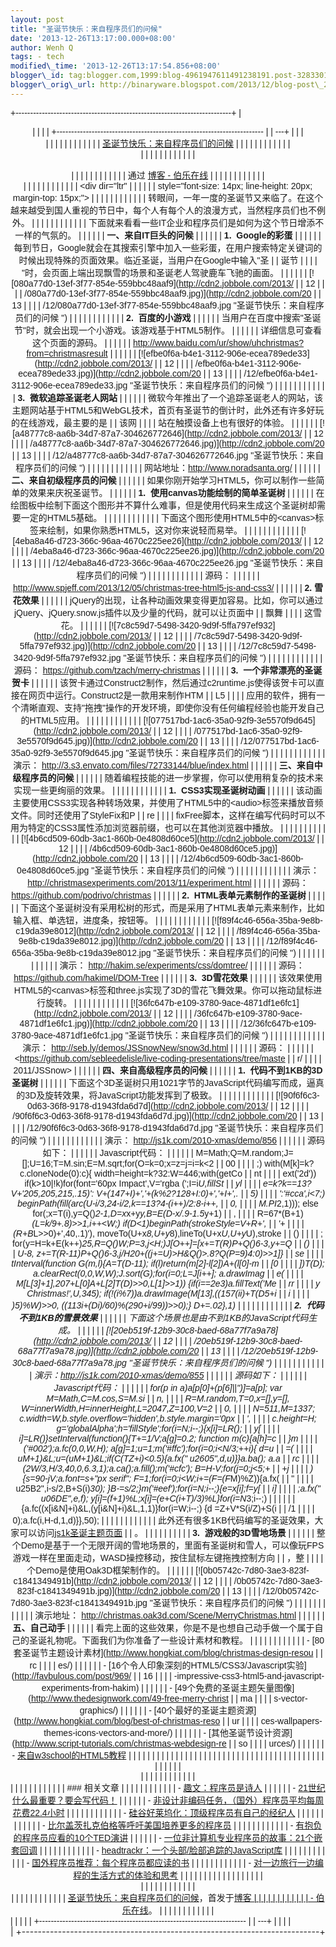 ```yaml
--- 
layout: post 
title: "圣诞节快乐：来自程序员们的问候" 
date: '2013-12-26T13:17:00.000+08:00' 
author: Wenh Q
tags: - tech
modified\_time: '2013-12-26T13:17:54.856+08:00' 
blogger\_id: tag:blogger.com,1999:blog-4961947611491238191.post-3283301203857279942
blogger\_orig\_url: http://binaryware.blogspot.com/2013/12/blog-post\_26.html
---
```

<div dir="ltr">

<div class="gmail_quote">

<div style="font-family: Arial,sans-serif; width: 100%;">

+--------------------------------------------------------------------------+
| <div align="center">                                                     |
|                                                                          |
| +----------------------------------------------------------------------- |
| ---+                                                                     |
| | <div dir="ltr">                                                        |
|    |                                                                     |
| |                                                                        |
|    |                                                                     |
| | [圣诞节快乐：来自程序员们的问候](http://blog.jobbole.com/54099/)         | |
|                                                                          |
| |                                                                        |
|    |                                                                     |
| | </div>                                                                 |
|    |                                                                     |
| |                                                                        |
|    |                                                                     |
| | <div style="margin-top: 15px;">                                        |
|    |                                                                     |
| |                                                                        |
|    |                                                                     |
| | 通过 [博客 - 伯乐在线](http://blog.jobbole.com/)                         | |
|                                                                          |
| |                                                                        |
|    |                                                                     |
| | </div>                                                                 |
|    |                                                                     |
| |                                                                        |
|    |                                                                     |
| | <div dir="ltr"                                                         |
|    |                                                                     |
| | style="font-size: 14px; line-height: 20px; margin-top: 15px;">         |
|    |                                                                     |
| |                                                                        |
|    |                                                                     |
| | 转眼间，一年一度的圣诞节又来临了。在这个越来越受到国人重视的节日中，每个人有每个人的浪漫方式，当然程序员们也不例外。
 | |
|                                                                          |
| |                                                                        |
|    |                                                                     |
| | 下面就来看看一些IT企业和程序员们是如何为这个节日增添不一样的气氛的。
    | |
|                                                                          |
| | **一、来自IT巨头的问候**
                                                | |
|                                                                          |
| | **1.  Google的彩蛋**
                                                     |
| |                                                                        |
| | 每到节日，Google就会在其搜索引擎中加入一些彩蛋，在用户搜索特定关键词的时候出现特殊的页面效果。临近圣诞，当用户在Google中输入"圣 |
| 诞节 |                                                                   |
| | "时，会页面上端出现飘雪的场景和圣诞老人驾驶鹿车飞驰的画面。
             | |
|                                                                          |
| | [![080a77d0-13ef-3f77-854e-559bbc48aaf9](http://cdn2.jobbole.com/2013/ |
| 12 |                                                                     |
| | /080a77d0-13ef-3f77-854e-559bbc48aaf9.jpg)](http://cdn2.jobbole.com/20 |
| 13 |                                                                     |
| | /12/080a77d0-13ef-3f77-854e-559bbc48aaf9.jpg "圣诞节快乐：来自程序员们的问候 ")
 | |
|                                                                          |
| |                                                                        |
|    |                                                                     |
| | **2.  百度的小游戏**
                                                    | |
|                                                                          |
| | 当用户在百度中搜索"圣诞节"时，就会出现一个小游戏。该游戏基于HTML5制作。
 | |
|                                                                          |
| | 详细信息可查看这个页面的源码。                                           | |
|                                                                          |
| | <http://www.baidu.com/ur/show/uhchristmas?from=christmasresult>
       |
|    |                                                                     |
| | [![efbe0f6a-b4e1-3112-906e-ecea789ede33](http://cdn2.jobbole.com/2013/ |
| 12 |                                                                     |
| | /efbe0f6a-b4e1-3112-906e-ecea789ede33.jpg)](http://cdn2.jobbole.com/20 |
| 13 |                                                                     |
| | /12/efbe0f6a-b4e1-3112-906e-ecea789ede33.jpg "圣诞节快乐：来自程序员们的问候 ")
 | |
|                                                                          |
| |                                                                        |
|    |                                                                     |
| | **3.  微软追踪圣诞老人网站**
                                            | |
|                                                                          |
| | 微软今年推出了一个追踪圣诞老人的网站，该主题网站基于HTML5和WebGL技术，首页有圣诞节的倒计时，此外还有许多好玩的在线游戏，最主要的是 |
| 该网 |                                                                   |
| | 站在触摸设备上也有很好的体验。
                                          | |
|                                                                          |
| | [![a48777c8-aa6b-34d7-87a7-304626772646](http://cdn2.jobbole.com/2013/ |
| 12 |                                                                     |
| | /a48777c8-aa6b-34d7-87a7-304626772646.jpg)](http://cdn2.jobbole.com/20 |
| 13 |                                                                     |
| | /12/a48777c8-aa6b-34d7-87a7-304626772646.jpg "圣诞节快乐：来自程序员们的问候 ")
 | |
|                                                                          |
| |                                                                        |
|    |                                                                     |
| | 网站地址：<http://www.noradsanta.org/>
                                  | |
|                                                                          |
| | **二、来自初级程序员的问候**
                                            | |
|                                                                          |
| | 如果你刚开始学习HTML5，你可以制作一些简单的效果来庆祝圣诞节。
           | |
|                                                                          |
| | **1.  使用canvas功能绘制的简单圣诞树**
                                  | |
|                                                                          |
| | 在绘图板中绘制下面这个图形并不算什么难事，但是使用代码来生成这个圣诞树却需要一定的HTML5基础。
 | |
|                                                                          |
| |                                                                        |
|    |                                                                     |
| | 下面这个图形使用HTML5中的&lt;canvas&gt;标签来绘制，如果你熟悉HTML5，这对你来说轻而易举。
 | |
|                                                                          |
| |                                                                        |
|    |                                                                     |
| | [![4eba8a46-d723-366c-96aa-4670c225ee26](http://cdn2.jobbole.com/2013/ |
| 12 |                                                                     |
| | /4eba8a46-d723-366c-96aa-4670c225ee26.jpg)](http://cdn2.jobbole.com/20 |
| 13 |                                                                     |
| | /12/4eba8a46-d723-366c-96aa-4670c225ee26.jpg "圣诞节快乐：来自程序员们的问候 ")
 | |
|                                                                          |
| |                                                                        |
|    |                                                                     |
| | 源码：                                                                    |
| |                                                                        |
| | <http://www.spjeff.com/2013/12/05/christmas-tree-html5-js-and-css3/>
  |
|    |                                                                     |
| | **2. 雪花效果**
                                                         | |
|                                                                          |
| | jQuery的出现，让各种动画效果变得更加容易。比如，你可以通过jQuery、jQuery.snow.js插件以及少量的代码，就可以让页面中 |
| 飘舞 |                                                                   |
| | 这雪花。
                                                                | |
|                                                                          |
| | [![7c8c59d7-5498-3420-9d9f-5ffa797ef932](http://cdn2.jobbole.com/2013/ |
| 12 |                                                                     |
| | /7c8c59d7-5498-3420-9d9f-5ffa797ef932.jpg)](http://cdn2.jobbole.com/20 |
| 13 |                                                                     |
| | /12/7c8c59d7-5498-3420-9d9f-5ffa797ef932.jpg "圣诞节快乐：来自程序员们的问候 ")
 | |
|                                                                          |
| |                                                                        |
|    |                                                                     |
| | 源码： <https://github.com/tzach/merry-christmas>
                        |
| |                                                                        |
| | **3.  一个非常漂亮的圣诞贺卡**
                                          | |
|                                                                          |
| | 该贺卡通过Construct2制作，然后通过c2runtime.js使得该贺卡可以直接在网页中运行。Construct2是一款用来制作HTM |
| L5 |                                                                     |
| | 应用的软件，拥有一个清晰直观、支持"拖拽"操作的开发环境，即使你没有任何编程经验也能开发自己的HTML5应用。
 | |
|                                                                          |
| |                                                                        |
|    |                                                                     |
| | [![077517bd-1ac6-35a0-92f9-3e5570f9d645](http://cdn2.jobbole.com/2013/ |
| 12 |                                                                     |
| | /077517bd-1ac6-35a0-92f9-3e5570f9d645.jpg)](http://cdn2.jobbole.com/20 |
| 13 |                                                                     |
| | /12/077517bd-1ac6-35a0-92f9-3e5570f9d645.jpg "圣诞节快乐：来自程序员们的问候 ")
 | |
|                                                                          |
| |                                                                        |
|    |                                                                     |
| | 演示： <http://3.s3.envato.com/files/72733144/blue/index.html>
           |
| |                                                                        |
| | **三、来自中级程序员的问候**
                                            | |
|                                                                          |
| | 随着编程技能的进一步掌握，你可以使用稍复杂的技术来实现一些更绚丽的效果。
 | |
|                                                                          |
| |                                                                        |
|    |                                                                     |
| | **1.  CSS3实现圣诞树动画**
                                              | |
|                                                                          |
| | 该动画主要使用CSS3实现各种转场效果，并使用了HTML5中的&lt;audio&gt;标签来播放音频文件。同时还使用了StyleFix和P |
| re |                                                                     |
| | fixFree脚本，这样在编写代码时可以不用为特定的CSS3属性添加浏览器前缀，也可以在其他浏览器中播放。
 | |
|                                                                          |
| |                                                                        |
|    |                                                                     |
| | [![4b6cd509-60db-3ac1-860b-0e4808d60ce5](http://cdn2.jobbole.com/2013/ |
| 12 |                                                                     |
| | /4b6cd509-60db-3ac1-860b-0e4808d60ce5.jpg)](http://cdn2.jobbole.com/20 |
| 13 |                                                                     |
| | /12/4b6cd509-60db-3ac1-860b-0e4808d60ce5.jpg "圣诞节快乐：来自程序员们的问候 ")
 | |
|                                                                          |
| |                                                                        |
|    |                                                                     |
| | 演示： <http://christmasexperiments.com/2013/11/experiment.html>
         |
| |                                                                        |
| | 源码：<https://github.com/podrivo/christmas>
                             |
| |                                                                        |
| | **2.  HTML表单元素制作的圣诞树**
                                        | |
|                                                                          |
| | 下面这个圣诞树没有采用松树的形式，而是采用了HTML表单元素来制作，比如输入框、单选钮，进度条，按钮等。
 | |
|                                                                          |
| |                                                                        |
|    |                                                                     |
| | [![f89f4c46-656a-35ba-9e8b-c19da39e8012](http://cdn2.jobbole.com/2013/ |
| 12 |                                                                     |
| | /f89f4c46-656a-35ba-9e8b-c19da39e8012.jpg)](http://cdn2.jobbole.com/20 |
| 13 |                                                                     |
| | /12/f89f4c46-656a-35ba-9e8b-c19da39e8012.jpg "圣诞节快乐：来自程序员们的问候 ")
 | |
|                                                                          |
| |                                                                        |
|    |                                                                     |
| | 演示： <http://hakim.se/experiments/css/domtree/>
                        |
| |                                                                        |
| | 源码：<https://github.com/hakimel/DOM-Tree>
                              |
| |                                                                        |
| | **3.  3D雪花效果**
                                                      | |
|                                                                          |
| | 该效果使用HTML5的&lt;canvas&gt;标签和three.js实现了3D的雪花飞舞效果。你可以拖动鼠标进行旋转。
 | |
|                                                                          |
| |                                                                        |
|    |                                                                     |
| | [![36fc647b-e109-3780-9ace-4871df1e6fc1](http://cdn2.jobbole.com/2013/ |
| 12 |                                                                     |
| | /36fc647b-e109-3780-9ace-4871df1e6fc1.jpg)](http://cdn2.jobbole.com/20 |
| 13 |                                                                     |
| | /12/36fc647b-e109-3780-9ace-4871df1e6fc1.jpg "圣诞节快乐：来自程序员们的问候 ")
 | |
|                                                                          |
| |                                                                        |
|    |                                                                     |
| | 演示： <http://seb.ly/demos/JSSnowNew/snow3d.html>
                       |
| |                                                                        |
| | 源码：                                                                    |
| |                                                                        |
| | <https://github.com/sebleedelisle/live-coding-presentations/tree/maste |
| r/ |                                                                     |
| | 2011/JSSnow>
                                                          |
|    |                                                                     |
| | **四、来自高级程序员的问候**
                                            | |
|                                                                          |
| | **1.  代码不到1KB的3D圣诞树**
                                           | |
|                                                                          |
| | 下面这个3D圣诞树只用1021字节的JavaScript代码编写而成，逼真的3D及旋转效果，将JavaScript功能发挥到了极致。
 | |
|                                                                          |
| |                                                                        |
|    |                                                                     |
| | [![90f6f6c3-0d63-36f8-9178-d1943fda6d7d](http://cdn2.jobbole.com/2013/ |
| 12 |                                                                     |
| | /90f6f6c3-0d63-36f8-9178-d1943fda6d7d.jpg)](http://cdn2.jobbole.com/20 |
| 13 |                                                                     |
| | /12/90f6f6c3-0d63-36f8-9178-d1943fda6d7d.jpg "圣诞节快乐：来自程序员们的问候 ")
 | |
|                                                                          |
| |                                                                        |
|    |                                                                     |
| | 演示： <http://js1k.com/2010-xmas/demo/856>
                              |
| |                                                                        |
| | 源码如下：
                                                              | |
|                                                                          |
| | Javascript代码：
                                                         |
| |                                                                        |
| |     M=Math;Q=M.random;J=[];U=16;T=M.sin;E=M.sqrt;for(O=k=0;x=z=j=i=k<2 |
| 00 |                                                                     |
| | ;)  with(M[k]=k?c.cloneNode(0):c){  width=height=k?32:W=446;with(getCo |
| nt |                                                                     |
| | ext('2d'))  if(k>10|!k)for(font='60px Impact',V='rgba  (';I=i*U,fillSt |
| yl |                                                                     |
| | e=k?k==13?V+'205,205,215,.15)':  V+(147+I)+','+(k%2?128+I:0)+','+I+',. |
| 5) |                                                                     |
| | ':'#cca',i<7;)  beginPath(fill(arc(U-i/3,24-i/2,k==13?4-(i++)/2:8-i++, |
| 0, |                                                                     |
| | M.PI*2,1)));  else for(;x=T(i),y=Q()*2-1,D=x*x+y*y,B=E(D-x/.9-1.5*y+1) |
| ,  |                                                                     |
| |  R=67*(B+1)*(L=k/9+.8)>>1,i++<W;)  if(D<1)beginPath(strokeStyle=V+R+', |
| '+ |                                                                     |
| | (R+B*L>>0)+',40,.1)'),  moveTo(U+x*8,U+y*8),lineTo(U+x*U,U+y*U),stroke |
| () |                                                                     |
| | ;  for(y=H=k+E(k++)*25,R=Q()*W;P=3,j<H;)J[O++]=[x+=T(R)*P+Q()*6-3,y+=Q |
| () |                                                                     |
| | *U-8,  z+=T(R-11)*P+Q()*6-3,j/H*20+((j+=U)>H&Q()>.8?Q(P=9)*4:0)>>1]}   |
| se |                                                                     |
| | tInterval(function G(m,l){A=T(D-11);  if(l)return(m[2]-l[2])*A+(l[0]-m |
| [0 |                                                                     |
| | ])*T(D);  a.clearRect(0,0,W,W);J.sort(G);for(i=0;L=J[i++];  a.drawImag |
| e( |                                                                     |
| | M[L[3]+1],207+L[0]*A+L[2]*T(D)>>0,L[1]>>1))  {if(i==2e3)a.fillText('Me |
| rr |                                                                     |
| | y Christmas!',U,345);  if(!(i%7))a.drawImage(M[13],((157*(i*i)+T(D*5+i |
| *i |                                                                     |
| | )*5)%W)>>0,  ((113*i+(D*i)/60)%(290+i/99))>>0);}  D+=.02},1)           |
|    |                                                                     |
| |                                                                        |
|    |                                                                     |
| | **2.  代码不到1KB的雪景效果**
                                           | |
|                                                                          |
| | 下面这个场景也是由不到1KB的JavaScript代码生成。
                         | |
|                                                                          |
| | [![20eb519f-12b9-30c8-baed-68a77f7a9a78](http://cdn2.jobbole.com/2013/ |
| 12 |                                                                     |
| | /20eb519f-12b9-30c8-baed-68a77f7a9a78.jpg)](http://cdn2.jobbole.com/20 |
| 13 |                                                                     |
| | /12/20eb519f-12b9-30c8-baed-68a77f7a9a78.jpg "圣诞节快乐：来自程序员们的问候 ")
 | |
|                                                                          |
| |                                                                        |
|    |                                                                     |
| | 演示：<http://js1k.com/2010-xmas/demo/855>
                               |
| |                                                                        |
| | 源码如下：
                                                              | |
|                                                                          |
| | Javascript代码：
                                                         |
| |                                                                        |
| |         for(p in a)a[p[0]+(p[6]||'')]=a[p];  var M=Math,C=M.cos,S=M.si |
| n, |                                                                     |
| | R=M.random,T=0,x=[],y=[],  W=innerWidth,H=innerHeight,L=2047,Z=100,V=2 |
| 0, |                                                                     |
| | N=511,M=1337;  c.width=W,b.style.overflow='hidden',b.style.margin='0px |
| ', |                                                                     |
| | c.height=H;  g='globalAlpha';h='fillStyle';for(i=N;i--;){x[i]=L*R();   |
| y[ |                                                                     |
| | i]=L*R()}setInterval(function(){T+=1/V;a[g]=0.2;  function m(c){a[h]=c |
| }m |                                                                     |
| | ('#002');a.fc(0,0,W,H);  a[g]=1;u=1;m('#ffc');for(i=0;i<N/3;++i){  d=u |
| =( |                                                                     |
| | u*M+1)&L;u=(u*M+1)&L;if(C(T*Z+i)<0.5){a.fx("
u2605",d,u)}}a.ba();  a.a |
| rc |                                                                     |
| | (2*W/3,H/3,40,0,6.3,1);a.ca();a.fill();m('#cfc');  B=H-V;for(j=0;j<5;+ |
| +j |                                                                     |
| | ){s=90-j*V;a.font=s+"px serif";  F=1;for(i=0;i<W;i+=(F=(F*M)%Z)){a.fx( |
| "
 |                                                                     |
| | u25B2",i-s/2,B+S(i)*30);  }B-=s/2;}m('#eef');for(i=N;i--;){e=x[i];f=y[ |
| i] |                                                                     |
| | ;a.fx("
u06DE",e,f);  y[i]=(f+1)%L;x[i]=(e+C(i+T)/3)%L}for(i=N*3;i--;) |
|    |                                                                     |
| | {a.fc((x[i&N]+i)&L,(y[i&N]+i)&L,1,1)}for(i=W;i--;)  {d =Z+V*S(i/Z)+S(i |
| /1 |                                                                     |
| | 0);a.fc(i,H-d,1,d)}},50);                                              |
|    |                                                                     |
| |                                                                        |
|    |                                                                     |
| | 此外还有很多1KB代码编写的圣诞效果，大家可以访问[js1k圣诞主题页面](http://js1k.com/2010-xmas/demos) |
| 。
 |                                                                    |
| |                                                                        |
|    |                                                                     |
| | **3.  游戏般的3D雪地场景**
                                              | |
|                                                                          |
| | 整个Demo是基于一个无限开阔的雪地场景的，里面有圣诞树和雪人，可以像玩FPS游戏一样在里面走动，WASD操控移动，按住鼠标左键拖拽控制方向 |
| ，整 |                                                                   |
| | 个Demo是使用Oak3D框架制作的。
                                           | |
|                                                                          |
| | [![0b05742c-7d80-3ae3-823f-c1841349491b](http://cdn2.jobbole.com/2013/ |
| 12 |                                                                     |
| | /0b05742c-7d80-3ae3-823f-c1841349491b.jpg)](http://cdn2.jobbole.com/20 |
| 13 |                                                                     |
| | /12/0b05742c-7d80-3ae3-823f-c1841349491b.jpg "圣诞节快乐：来自程序员们的问候 ")
 | |
|                                                                          |
| |                                                                        |
|    |                                                                     |
| | 演示地址： <http://christmas.oak3d.com/Scene/MerryChristmas.html>
       | |
|                                                                          |
| | **五、自己动手**
                                                        | |
|                                                                          |
| | 看完上面的这些效果，你是不是也想自己动手做一个属于自己的圣诞礼物呢。下面我们为你准备了一些设计素材和教程。
 | |
|                                                                          |
| |                                                                        |
|    |                                                                     |
| | -   [80套圣诞节主题设计素材](http://www.hongkiat.com/blog/christmas-design-resou |
| rc |                                                                     |
| | es/)                                                                   |
|    |                                                                     |
| | -   [16个令人印象深刻的HTML5/CSS3/Javascript实验](http://favbulous.com/post/969/ |
| 16 |                                                                     |
| | -impressive-css3-html5-and-javascript-experiments-from-hakim)          |
|    |                                                                     |
| | -   [49个免费的圣诞主题矢量图像](http://www.thedesignwork.com/49-free-merry-christ |
| ma |                                                                     |
| | s-vector-graphics/)                                                    |
|    |                                                                     |
| | -   [40个最好的圣诞主题资源](http://www.hongkiat.com/blog/best-of-christmas-reso |
| ur |                                                                     |
| | ces-wallpapers-themes-icons-vectors-and-more/)                         |
|    |                                                                     |
| | -   [其他圣诞节设计资源](http://www.script-tutorials.com/christmas-webdesign-re |
| so |                                                                     |
| | urces/)                                                                |
|    |                                                                     |
| | -   [来自w3school的HTML5教程](http://www.w3school.com.cn/html5/)         | |
|                                                                          |
| |                                                                        |
|    |                                                                     |
| | 
                                                                      |
|    |                                                                     |
| | 
                                                                      |
|    |                                                                     |
| | 
                                                                      |
|    |                                                                     |
| | 
                                                                      |
|    |                                                                     |
| | 
                                                                      |
|    |                                                                     |
| | 
                                                                      |
|    |                                                                     |
| | <div>                                                                  |
|    |                                                                     |
| |                                                                        |
|    |                                                                     |
| | <div>                                                                  |
|    |                                                                     |
| |                                                                        |
|    |                                                                     |
| | ### 相关文章                                                             | |
|                                                                          |
| |                                                                        |
|    |                                                                     |
| | -   [趣文：程序员是诗人](http://blog.jobbole.com/38316/)                 | |
|                                                                          |
| | -   [21世纪什么最重要？要会写代码！](http://blog.jobbole.com/40731/)     | |
|                                                                          |
| | -   [非设计非编码任务，（国外）程序员平均每周花费22.4小时](http://blog.jobbole.com/38027/) | |
|                                                                          |
| |                                                                        |
|    |                                                                     |
| | -   [硅谷好莱坞化：顶级程序员有自己的经纪人](http://blog.jobbole.com/24629/) | |
|                                                                          |
| |                                                                        |
|    |                                                                     |
| | -   [比尔盖茨扎克伯格等呼吁美国培养更多的程序员](http://blog.jobbole.com/34103/) | |
|                                                                          |
| |                                                                        |
|    |                                                                     |
| | -   [有抱负的程序员应看的10个TED演讲](http://blog.jobbole.com/33797/)    | |
|                                                                          |
| | -   [一位非计算机专业程序员的故事：21个嵌套回调](http://blog.jobbole.com/37863/) | |
|                                                                          |
| |                                                                        |
|    |                                                                     |
| | -   [headtrackr：一个头部/脸部追踪的JavaScript库](http://blog.jobbole.com/31213/) |
|  |                                                                       |
| |                                                                        |
|    |                                                                     |
| | -   [国外程序员推荐：每个程序员都应读的书](http://blog.jobbole.com/5886/) | |
|                                                                          |
| |                                                                        |
|    |                                                                     |
| | -   [对一边旅行一边编程的生活方式的体验和思考](http://blog.jobbole.com/48590/) | |
|                                                                          |
| |                                                                        |
|    |                                                                     |
| |                                                                        |
|    |                                                                     |
| | </div>                                                                 |
|    |                                                                     |
| |                                                                        |
|    |                                                                     |
| | </div>                                                                 |
|    |                                                                     |
| |                                                                        |
|    |                                                                     |
| | [圣诞节快乐：来自程序员们的问候](http://blog.jobbole.com/54099/)，首发于[博客 | |
|                                                                          |
| |                                                                        |
|    |                                                                     |
| | - 伯乐在线](http://blog.jobbole.com/)。                                  | |
|                                                                          |
| |                                                                        |
|    |                                                                     |
| | </div>                                                                 |
|    |                                                                     |
| +----------------------------------------------------------------------- |
| ---+                                                                     |
|                                                                          |
| </div>                                                                   |
+--------------------------------------------------------------------------+

</div>

</div>

</div>
